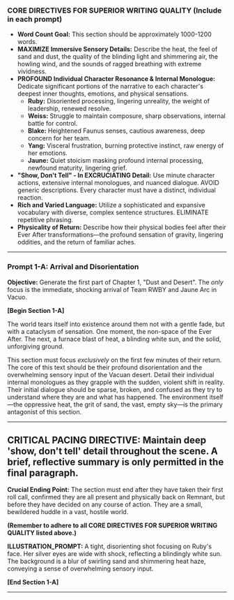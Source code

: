### **CORE DIRECTIVES FOR SUPERIOR WRITING QUALITY (Include in each prompt)**

* **Word Count Goal:** This section should be approximately 1000-1200 words.
* **MAXIMIZE Immersive Sensory Details:** Describe the heat, the feel of sand and dust, the quality of the blinding light and shimmering air, the howling wind, and the sounds of ragged breathing with extreme vividness.
* **PROFOUND Individual Character Resonance & Internal Monologue:** Dedicate significant portions of the narrative to each character's deepest inner thoughts, emotions, and physical sensations.
  * **Ruby:** Disoriented processing, lingering unreality, the weight of leadership, renewed resolve.
  * **Weiss:** Struggle to maintain composure, sharp observations, internal battle for control.
  * **Blake:** Heightened Faunus senses, cautious awareness, deep concern for her team.
  * **Yang:** Visceral frustration, burning protective instinct, raw energy of her emotions.
  * **Jaune:** Quiet stoicism masking profound internal processing, newfound maturity, lingering grief.
* **"Show, Don't Tell" - In EXCRUCIATING Detail:** Use minute character actions, extensive internal monologues, and nuanced dialogue. AVOID generic descriptions. Every character must have a distinct, individual reaction.
* **Rich and Varied Language:** Utilize a sophisticated and expansive vocabulary with diverse, complex sentence structures. ELIMINATE repetitive phrasing.
* **Physicality of Return:** Describe how their physical bodies feel after their Ever After transformations—the profound sensation of gravity, lingering oddities, and the return of familiar aches.

---

### **Prompt 1-A: Arrival and Disorientation**

**Objective:** Generate the first part of Chapter 1, "Dust and Desert". The *only* focus is the immediate, shocking arrival of Team RWBY and Jaune Arc in Vacuo.

**[Begin Section 1-A]**

The world tears itself into existence around them not with a gentle fade, but with a cataclysm of sensation. One moment, the non-space of the Ever After. The next, a furnace blast of heat, a blinding white sun, and the solid, unforgiving ground.

This section must focus *exclusively* on the first few minutes of their return. The core of this text should be their profound disorientation and the overwhelming sensory input of the Vacuan desert. Detail their individual internal monologues as they grapple with the sudden, violent shift in reality. Their initial dialogue should be sparse, broken, and confused as they try to understand where they are and what has happened. The environment itself—the oppressive heat, the grit of sand, the vast, empty sky—is the primary antagonist of this section.



---
**CRITICAL PACING DIRECTIVE: Maintain deep 'show, don't tell' detail throughout the scene. A brief, reflective summary is only permitted in the final paragraph.**
---

**Crucial Ending Point:** The section must end after they have taken their first roll call, confirmed they are all present and physically back on Remnant, but before they have decided on any course of action. They are a small, bewildered huddle in a vast, hostile world.

**(Remember to adhere to all CORE DIRECTIVES FOR SUPERIOR WRITING QUALITY listed above.)**

**ILLUSTRATION_PROMPT:** A tight, disorienting shot focusing on Ruby's face. Her silver eyes are wide with shock, reflecting a blindingly white sun. The background is a blur of swirling sand and shimmering heat haze, conveying a sense of overwhelming sensory input.

**[End Section 1-A]**

---